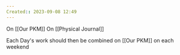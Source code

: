 ```yaml
---
Created:: 2023-09-08 12:49 
---
```

On [[Our PKM]]
On [[Physical Journal]]

Each Day's work should then be combined on [[Our PKM]] on each weekend